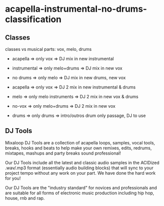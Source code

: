 # acapella-instrumental-no-drums-classification

## Classes
classes vs musical parts: vox, melo, drums
- acapella      => only vox         => DJ mix in new instrumental
- instrumental  => only melo+drums  => DJ mix in new vox
- no drums      => only melo        => DJ mix in new drums, new vox

- acapella  => only vox  => DJ 2 mix in new instrumental & drums
- melo      => only melo instruments  => DJ 2 mix in new vox & drums
- no-vox    => only melo+drums        => DJ 2 mix in new vox
- drums     => only drums             => intro/outros drum only passage, DJ to use

## DJ Tools

Mixaloop DJ Tools are a collection of acapella loops, samples, vocal tools, breaks, hooks and beats to help make your own remixes, edits, redrums, mixtapes, mashups and party breaks sound professional!

Our DJ Tools include all the latest and classic audio samples in the ACIDized .wav/.mp3 format (essentially audio building blocks) that will sync to your project tempo without any work on your part. We have done the hard work for you!

Our DJ Tools are the "industry standard" for novices and professionals and are suitable for all forms of electronic music production including hip hop, house, rnb and rap. 
